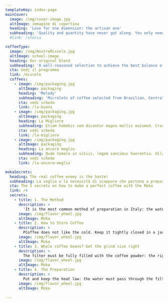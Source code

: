 ```yaml
---
templateKey: index-page
mainCover:
  image: /img/cover-image.jpg
  altImage: immagine di copertina
  heading: 'Love for one dimension: the artisan one'
  subheading: 'Quality and quantity have never got along. You only need to glance at “specialties”, the coffees of particular plantations, to realize that the best coffees are offered in small, sometimes very small lots. And the small lots are not suitable for large-scale processing: very good coffee is scarce.'
  #link: /storia

coffeeType:
  image: /img/NostreMiscele.jpg
  altImage: school-image
  heading: Our original blend
  subheading: 'A well-reasoned selection to achieve the best balance of aroma, density and taste. Beacuse we exclusively use 100% Arabica beans from the most crefully selected plantations the blend is naturaly low in caffeine'
  cta: Vedi il programma
  link: /miscele
  coffees:
    - image: /img/packaging.jpg
      altImage: packaging
      heading: 'Melody'
      subheading: 'Microlots of coffee selected from Brazilian, Central American and Ethiopian plantations. Rigorous Italian roasting'
      cta: vedi scheda
      link: /la-buona
    - image: /img/packaging.jpg
      altImage: packaging
      heading: La Migliore
      subheading: Etiam habebis sem dicantur magna mollis euismod. Cras mattis iudicium purus sit amet fermentum.
      cta: vedi scheda
      link: /la-migliore
    - image: /img/packaging.jpg
      altImage: packaging
      heading: La ancora meglio
      subheading: Quam temere in vitiis, legem sancimus haerentia. Ullamco laboris nisi ut aliquid ex ea commodi consequat.
      cta: vedi scheda
      link: /la-ancora-meglio

mokaSecrets:
  heading: The real coffee enemy is the haste!
  subheading: La voglia o la necessità di scappare che portano a prepararlo in un istante, di corsa. Nei caffè, un tempo luoghi di incontro, di cultura, di amicizia, specchi di uno stile di vita andante e colloquiale una volta il caffè si assaporava. Ora si tracanna.
  cta: The 5 secrets on how to make a perfect coffee with the Moka
  link: /#
  secrets:
    - title: 1. The Method
      description: >
        'It is the most common method of preparation in Italy: the water, inserted into the base of the Moka machine, is pushed by the steam trough the filter filled with the coffee poweder.'
      image: /img/flavor_wheel.jpg
      altImage: Moka
    - title: 2. How to Store Coffee
      description: >
        PCoffee does not like the cold. Keep it tightly closed in a jar at room temperature. If you have an excessive supply it can be kept in the refrigerator, remembering that the coffee easily absorbs moisture and odors: it must always be kept tightly closed. Before using it agin it’s necessary to bring it back to room temperature before use: the coffee is rich in aromatic oils that solidified at low temperatures.
      image: /img/flavor_wheel.jpg
      altImage: Moka
    - title: 3. Whole coffee beans? Get the grind size right
      description: >
        The filter must be fully filled with the coffee powder: the right quantity of coffee is from six to eight grams per cup. Remember also that grind size of coffee is very important in order to obtain a full-bodied aromatic coffee. 
      image: /img/flavor_wheel.jpg
      altImage: Moka
    - title: 4. The Preparation
      description: >
        Put and keep the heat low: the water must pass through the filter of the Moka machine in a smooth manner. Don't rush, haste spoils the coffee. Check and periodically replace the rubber gasket: even a very small leak can compromise the pressure of the water and the quality of your coffee.
      image: /img/flavor_wheel.jpg
      altImage: Moka
      
---
```

